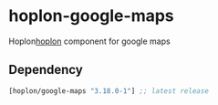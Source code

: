 # hoplon-google-maps
Hoplon[hoplon] component for google maps

## Dependency
[](dependency)
```clojure
[hoplon/google-maps "3.18.0-1"] ;; latest release
```
[](/dependency)

[hoplon]: https://hoplon.io
